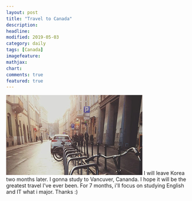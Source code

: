```yaml
---
layout: post
title: "Travel to Canada"
description:
headline:
modified: 2019-05-03
category: daily
tags: [Canada]
imagefeature:
mathjax:
chart:
comments: true
featured: true
---
```

<img src="/images/01.jpg" class="fit image"> I will leave Korea two months later. I gonna study to Vancuver, Cananda.  I hope it will be the greatest travel I've ever been. For 7 months, i'll focus on studying English and IT what i major. Thanks :)


